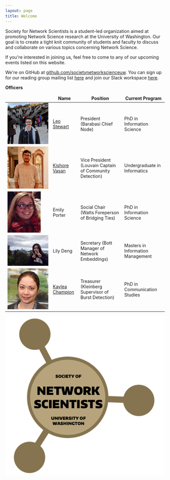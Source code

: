 ```yaml
---
layout: page
title: Welcome
---
```

<style>
<!-- CSS for the officers table -->
    .headshot {
        max-width: 100;
        height: auto;
    }
    table, th, td {
        border: 0px;
    }  
</style>
Society for Network Scientists is a student-led organization aimed at promoting Network Science research at the University of Washington. Our goal is to create a tight knit community of students and faculty to discuss and collaborate on various topics concerning Network Science.

If you're interested in joining us, feel free to come to any of our upcoming events listed on this website.

We're on GitHub at [github.com/societynetworkscienceuw](https://github.com/societynetworkscienceuw).
You can sign up for our reading group mailing list [here](http://mailman11.u.washington.edu/mailman/listinfo/social_networks_reading_group) and join our Slack workspace [here](https://join.slack.com/t/uw-sns/signup).

**Officers**

|| Name | Position | Current Program |
|------|------|---------|---------|
| <img src="./officers/leo.jpg" class="headshot" alt="Leo's headshot"> | [Leo Stewart](https://leostewart.weebly.com/) | President (Barabasi Chief Node) | PhD in Information Science |
| <img src="./officers/kishore.jpg" class="headshot" alt="Kishore's headshot"> | [Kishore Vasan](https://kishorevasan.me) | Vice President (Louvain Captain of Community Detection) | Undergraduate in Informatics |
| <img src="./officers/emily.jpg" class="headshot" alt="Emily's headshot">  | Emily Porter | Social Chair (Watts Foreperson of Bridging Ties) | PhD in Information Science
| <img src="./officers/lily.jpg" class="headshot" alt="Lily's headshot"> | Lily Deng | Secretary (Bott Manager of Network Embeddings) | Masters in Information Management |
| <img src="./officers/kaylea.jpeg" class="headshot" alt="Kaylea's headshot">  | [Kaylea Champion](http://www.kayleachampion.com) | Treasurer (Kleinberg Supervisor of Burst Detection) | PhD in Communication Studies |

![](./assets/img/sns_logo.png)
